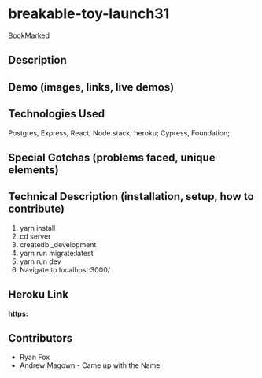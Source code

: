 # breakable-toy-launch31
BookMarked

## Description ## 



## Demo (images, links, live demos) ##


## Technologies Used ##
Postgres, Express, React, Node stack; heroku; Cypress, Foundation;

## Special Gotchas (problems faced, unique elements) ##

## Technical Description (installation, setup, how to contribute) ##
1. yarn install
2. cd server
3. createdb _development
4. yarn run migrate:latest
5. yarn run dev
6. Navigate to localhost:3000/
## Heroku Link ##
**https:**
## Contributors ##
* Ryan Fox
* Andrew Magown - Came up with the Name
